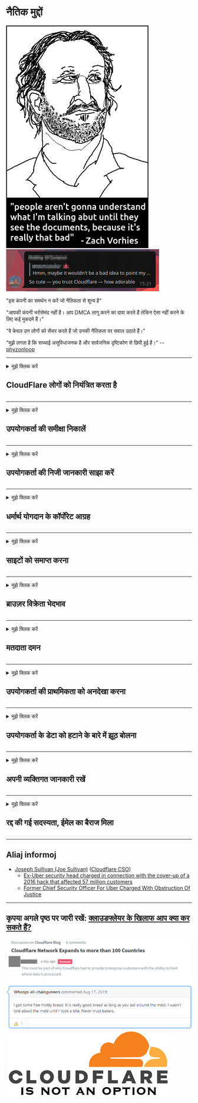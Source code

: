 # नैतिक मुद्दों

![](../image/itsreallythatbad.jpg)
![](../image/telegram/c81238387627b4bfd3dcd60f56d41626.jpg)

"इस कंपनी का समर्थन न करें जो नैतिकता से शून्य है"

"आपकी कंपनी भरोसेमंद नहीं है। आप DMCA लागू करने का दावा करते हैं लेकिन ऐसा नहीं करने के लिए कई मुकदमे हैं।"

"वे केवल उन लोगों को सेंसर करते हैं जो उनकी नैतिकता पर सवाल उठाते हैं।"

"मुझे लगता है कि सच्चाई असुविधाजनक है और सार्वजनिक दृष्टिकोण से छिपी हुई है।"  -- [phyzonloop](https://twitter.com/phyzonloop)


---


<details>
<summary>मुझे क्लिक करें

## CloudFlare लोगों को नियंत्रित करता है
</summary>


Cloudflare गैर-Cloudflare उपयोगकर्ताओं को स्पैम ईमेल भेज रहा है।

- केवल उन ग्राहकों को ईमेल भेजें जिन्होंने चुना है
- जब उपयोगकर्ता "रोक" कहता है, तो ईमेल भेजना बंद करें

यह इत्ना आसान है। लेकिन Cloudflare परवाह नहीं करता है।
Cloudflare ने कहा कि उनकी सेवा का उपयोग सभी स्पैमर्स या हमलावरों को रोक सकता है।
क्लाउडफ़ेयर को सक्रिय किए बिना हम क्लाउडफ़ेयर को कैसे रोक सकते हैं?


| 🖼 | 🖼 |
| --- | --- |
| ![](../image/cfspam01.jpg) | ![](../image/cfspam03.jpg) |
| ![](../image/cfspam02.jpg) | ![](../image/cfspambrittany.jpg)<br>![](../image/cfspamtwtr.jpg) |

</details>

---

<details>
<summary>मुझे क्लिक करें

## उपयोगकर्ता की समीक्षा निकालें
</summary>


Cloudflare सेंसर नकारात्मक समीक्षा।
यदि आप ट्विटर पर एंटी-क्लाउडफ्लेयर टेक्स्ट पोस्ट करते हैं, तो आपके पास "नहीं, यह है" संदेश के साथ क्लाउडफेयर कर्मचारी से जवाब पाने का मौका है।
यदि आप किसी भी समीक्षा साइट पर नकारात्मक समीक्षा पोस्ट करते हैं, तो वे इसे सेंसर करने का प्रयास करेंगे।


| 🖼 | 🖼 |
| --- | --- |
| ![](../image/cfcenrev_01.jpg)<br>![](../image/cfcenrev_02.jpg) | ![](../image/cfcenrev_03.jpg) |

</details>

---

<details>
<summary>मुझे क्लिक करें

## उपयोगकर्ता की निजी जानकारी साझा करें
</summary>


क्लाउडफ्लेयर में बड़े पैमाने पर उत्पीड़न की समस्या है।
Cloudflare उन लोगों की व्यक्तिगत जानकारी साझा करता है जो होस्ट की गई साइटों के बारे में शिकायत करते हैं।
वे कभी-कभी आपसे अपनी सही आईडी प्रदान करने के लिए कहते हैं।
यदि आप परेशान नहीं होना चाहते हैं, हमला किया गया है, स्वाट किया गया है या मार दिया गया है, तो आप बेहतर तरीके से Cloudflared वेबसाइटों से दूर रहते हैं।


| 🖼 | 🖼 |
| --- | --- |
| ![](../image/cfdox_what.jpg) | ![](../image/cfdox_swat.jpg) |
| ![](../image/cfdox_kill.jpg) | ![](../image/cfdox_threat.jpg) |
| ![](../image/cfdox_dox.jpg) | ![](../image/cfdox_ex1.jpg) |
| ![](../image/cfabuseform.jpg) | ![](../image/cfdox_ex2.jpg) |

</details>

---

<details>
<summary>मुझे क्लिक करें

## धर्मार्थ योगदान के कॉर्पोरेट आग्रह
</summary>


CloudFlare धर्मार्थ योगदान के लिए पूछ रहा है।
यह काफी भयावह है कि एक अमेरिकी निगम ऐसे गैर-लाभकारी संगठनों के साथ दान मांगेगा जिनके अच्छे कारण हैं।
यदि आप लोगों को ब्लॉक करना पसंद करते हैं या अन्य लोगों का समय बर्बाद कर रहे हैं, तो आप Cloudflare कर्मचारियों के लिए कुछ पिज्जा ऑर्डर करना चाह सकते हैं।


![](../image/cfdonate.jpg)

</details>

---

<details>
<summary>मुझे क्लिक करें

## साइटों को समाप्त करना
</summary>


यदि आपकी साइट अचानक नीचे जाती है तो आप क्या करेंगे?
ऐसी खबरें हैं कि Cloudflare उपयोगकर्ता की कॉन्फ़िगरेशन को हटा रहा है या बिना किसी चेतावनी के चुपचाप सेवा को रोक रहा है।
हमारा सुझाव है कि आप बेहतर प्रदाता खोजें।

![](../image/cftmnt.jpg)

</details>

---

<details>
<summary>मुझे क्लिक करें

## ब्राउज़र विक्रेता भेदभाव
</summary>


CloudFlare Tor पर नॉन-टोर-ब्राउज़र के उपयोगकर्ताओं को शत्रुतापूर्ण उपचार देते हुए फ़ायरफ़ॉक्स का उपयोग करने वालों को अधिमान्य उपचार देता है।
गैर-मुक्त जावास्क्रिप्ट को निष्पादित करने से इनकार करने वाले टोर उपयोगकर्ता भी शत्रुतापूर्ण उपचार प्राप्त करते हैं।
यह पहुंच असमानता एक नेटवर्क तटस्थता दुरुपयोग और शक्ति का दुरुपयोग है।

![](../image/browdifftbcx.gif)

- वाम: टोर ब्राउज़र, राइट: क्रोम। एक ही आईपी पता।

![](../image/browserdiff.jpg)

- बायाँ: टो ब्राउज़र जावास्क्रिप्ट विकलांग, कुकी सक्षम
- सही: क्रोम जावास्क्रिप्ट सक्षम, कुकी अक्षम

![](../image/cfsiryoublocked.jpg)

- Tor (Clearnet IP) के बिना QuteBrowser (मामूली ब्राउज़र)

| ***ब्राउज़र*** | ***पहुँच उपचार*** |
| --- | --- |
| Tor Browser (जावास्क्रिप्ट सक्षम किया) | पहुंच की अनुमति है |
| Firefox (जावास्क्रिप्ट सक्षम किया) | पहुँच नीचा |
| Chromium (जावास्क्रिप्ट सक्षम किया) | पहुँच नीचा |
| Chromium or Firefox (जावास्क्रिप्ट अक्षम किया गया) | पहुंच अस्वीकृत |
| Chromium or Firefox (कुकी अक्षम है) | पहुंच अस्वीकृत |
| QuteBrowser | पहुंच अस्वीकृत |
| lynx | पहुंच अस्वीकृत |
| w3m | पहुंच अस्वीकृत |
| wget | पहुंच अस्वीकृत |


आसान चुनौती को हल करने के लिए ऑडियो बटन का उपयोग क्यों न करें?

हां, एक ऑडियो बटन है, लेकिन यह हमेशा टॉर पर काम नहीं करता है।
इसे क्लिक करने पर आपको यह संदेश मिलेगा:

```
बाद में पुन: प्रयास करें
आपका कंप्यूटर या नेटवर्क स्वचालित क्वेरी भेज सकता है।
अपने उपयोगकर्ताओं की सुरक्षा के लिए, हम अभी आपके अनुरोध को संसाधित नहीं कर सकते हैं।
अधिक जानकारी के लिए हमारे सहायता पृष्ठ पर जाएँ
```

</details>

---

<details>
<summary>मुझे क्लिक करें

## मतदाता दमन
</summary>


अमेरिकी राज्यों में मतदाता अंततः राज्य सचिव की वेबसाइट के माध्यम से अपने निवास के राज्य में वोट करने के लिए पंजीकरण करते हैं।
रिपब्लिकन-नियंत्रित राज्य सचिव कार्यालय क्लाउडफ़ेयर के माध्यम से राज्य सचिव की वेबसाइट को संलग्न करके मतदाता दमन में संलग्न हैं।
टॉर उपयोगकर्ताओं के क्लाउडफेयर के शत्रुतापूर्ण उपचार, निगरानी के एक केंद्रीकृत वैश्विक बिंदु के रूप में इसकी MITM स्थिति और समग्र रूप से इसकी हानिकारक भूमिका, मतदाताओं को पंजीकरण के लिए अनिच्छुक बनाती है।
उदारवादी विशेष रूप से गोपनीयता को गले लगाते हैं।
मतदाता पंजीकरण फॉर्म एक मतदाता के राजनीतिक झुकाव, व्यक्तिगत भौतिक पते, सामाजिक सुरक्षा संख्या और जन्म तिथि के बारे में संवेदनशील जानकारी एकत्र करते हैं।
अधिकांश राज्य केवल सार्वजनिक रूप से उपलब्ध उस जानकारी का सबसेट बनाते हैं, लेकिन जब कोई वोट देने के लिए पंजीकरण करता है, तो क्लाउडफ़ेयर वह सारी जानकारी देखता है।

ध्यान दें कि पेपर पंजीकरण, क्लाउडफ्लेयर को दरकिनार नहीं करता है क्योंकि राज्य डेटा प्रविष्टि कर्मचारी कर्मचारियों के सचिव संभवतः डेटा दर्ज करने के लिए क्लाउडफ़ेयर वेबसाइट का उपयोग करेंगे।

| 🖼 | 🖼 |
| --- | --- |
| ![](../image/cfvotm_01.jpg) | ![](../image/cfvotm_02.jpg) |

- Change.org वोट इकट्ठा करने और कार्रवाई करने के लिए एक प्रसिद्ध वेबसाइट है।
“हर जगह लोग अभियान शुरू कर रहे हैं, समर्थकों को जुटा रहे हैं, और समाधान बनाने के लिए निर्णय निर्माताओं के साथ काम कर रहे हैं।”
दुर्भाग्य से, बहुत से लोग Cloudflare के आक्रामक फ़िल्टर के कारण change.org को नहीं देख सकते हैं।
उन्हें याचिका पर हस्ताक्षर करने से रोका जा रहा है, इस प्रकार उन्हें लोकतांत्रिक प्रक्रिया से बाहर रखा गया है।
अन्य गैर-क्लाउडफ़ेयर प्लेटफ़ॉर्म जैसे OpenPetition का उपयोग करने से समस्या को दूर करने में मदद मिलती है।

| 🖼 | 🖼 |
| --- | --- |
| ![](../image/changeorgasn.jpg) | ![](../image/changeorgtor.jpg) |

- Cloudflare की "Athenian Project" राज्य और स्थानीय चुनाव वेबसाइटों को मुफ्त उद्यम-स्तर की सुरक्षा प्रदान करती है।
उन्होंने कहा "उनके घटक चुनाव सूचना और मतदाता पंजीकरण तक पहुँच सकते हैं" लेकिन यह एक झूठ है क्योंकि बहुत से लोग अभी साइट को ब्राउज़ नहीं कर सकते हैं।

</details>

---

<details>
<summary>मुझे क्लिक करें

## उपयोगकर्ता की प्राथमिकता को अनदेखा करना
</summary>


यदि आप कुछ चुनते हैं, तो आप उम्मीद करते हैं कि आपको इसके बारे में कोई ईमेल नहीं मिलेगा।
क्लाउडफ्लेयर उपयोगकर्ता की वरीयता को अनदेखा करता है और ग्राहकों की सहमति के बिना तीसरे पक्ष के निगमों के साथ डेटा साझा करता है।
यदि आप उनकी मुफ्त योजना का उपयोग कर रहे हैं, तो वे कभी-कभी आपको मासिक सदस्यता खरीदने के लिए ईमेल भेजते हैं।

![](../image/cfviopl_tp.jpg)

</details>

---

<details>
<summary>मुझे क्लिक करें

## उपयोगकर्ता के डेटा को हटाने के बारे में झूठ बोलना
</summary>


इस पूर्व-क्लाउडफ़ेयर ग्राहक के ब्लॉग के अनुसार, क्लाउडफ़ेयर खातों को हटाने के बारे में झूठ बोल रहा है।
आजकल, कई कंपनियां आपका खाता बंद करने या हटाने के बाद आपका डेटा रखती हैं।
अधिकांश अच्छी कंपनियां अपनी गोपनीयता नीति में इसके बारे में उल्लेख करती हैं।
CloudFlare? नहीं।

```
2019-08-05 CloudFlare ने मुझे इस बात की पुष्टि भेजी कि उन्होंने मेरा खाता हटा दिया है।
2019-10-02 मुझे CloudFlare से एक ईमेल मिला "क्योंकि मैं एक ग्राहक हूं"
```

Cloudflare शब्द "Remove" के बारे में नहीं जानता था।
यदि यह वास्तव में हटा दिया गया है, तो इस पूर्व-ग्राहक को एक ईमेल क्यों मिला है?
उन्होंने यह भी उल्लेख किया कि Cloudflare की गोपनीयता नीति इसके बारे में उल्लेख नहीं करती है।

```
उनकी नई गोपनीयता नीति में एक वर्ष के लिए डेटा को बनाए रखने का कोई उल्लेख नहीं है।
```

![](../image/cfviopl_notdel.jpg)

अगर उनकी गोपनीयता नीति एक LIE है तो आप Cloudflare पर कैसे भरोसा कर सकते हैं?

</details>

---

<details>
<summary>मुझे क्लिक करें

## अपनी व्यक्तिगत जानकारी रखें
</summary>


Cloudflare खाता हटाना कठिन स्तर है।

```
"खाता" श्रेणी का उपयोग करके समर्थन टिकट जमा करें,
और संदेश निकाय में खाता हटाने का अनुरोध करें।
आपके पास हटाने का अनुरोध करने से पहले आपके खाते में कोई डोमेन या क्रेडिट कार्ड नहीं होना चाहिए।
```

आपको यह पुष्टिकरण ईमेल प्राप्त होगा।

![](../image/cf_deleteandkeep.jpg)

"हमने आपके विलोपन अनुरोध को संसाधित करना शुरू कर दिया है" लेकिन "हम आपकी व्यक्तिगत जानकारी संग्रहीत करना जारी रखेंगे"।

क्या आप इस पर "भरोसा" कर सकते हैं?

</details>

---

<details>
<summary>मुझे क्लिक करें

## रद्द की गई सदस्यता, ईमेल का बैराज मिला
</summary>


उपयोगकर्ता ने अपनी स्ट्रीम सदस्यता रद्द कर दी और अब उन्हें रद्द सदस्यता के बारे में याद दिलाने के लिए हर दिन ईमेल अनुस्मारक प्राप्त हो जाता है।
कोई सदस्यता समाप्त बटन नहीं है। आप इस स्टॉप को कैसे बनाते हैं?

![](../image/barrageemailcancelsubscription.jpg)

क्लाउडफ्लेयर ने इस उपयोगकर्ता को समर्थन से संपर्क करने और अपनी सभी सामग्री को हटाने के लिए कहा।

- [t](https://web.archive.org/web/20210412165334/https://twitter.com/JohnHaldson/status/1381651569247088650)

</details>

---

## Aliaj informoj

- [Joseph Sullivan (Joe Sullivan)](../cloudflare_inc/cloudflare_members.md) ([Cloudflare CSO](https://twitter.com/eastdakota/status/1296522269313785862))
  - [Ex-Uber security head charged in connection with the cover-up of a 2016 hack that affected 57 million customers](https://www.businessinsider.com/uber-data-hack-security-head-joe-sullivan-charged-cover-up-2020-8)
  - [Former Chief Security Officer For Uber Charged With Obstruction Of Justice](https://www.justice.gov/usao-ndca/pr/former-chief-security-officer-uber-charged-obstruction-justice)


---

## कृपया अगले पृष्ठ पर जारी रखें:   [क्लाउडफ्लेयर के खिलाफ आप क्या कर सकते हैं?](hi.action.md)

![](../image/censor_cloudflare_blogcomment.jpg)
![](../image/freemoldybread.jpg)
![](../image/cfisnotanoption.jpg)
